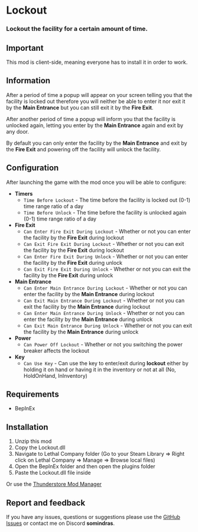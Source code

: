 # Lockout

### Lockout the facility for a certain amount of time.

## Important

This mod is client-side, meaning everyone has to install it in order to work.

## Information

After a period of time a popup will appear on your screen telling you that the facility is locked out therefore you will neither be able to enter it nor exit it by the **Main Entrance** but you can still exit it by the **Fire Exit**.

After another period of time a popup will inform you that the facility is unlocked again, letting you enter by the **Main Entrance** again and exit by any door.

By default you can only enter the facility by the **Main Entrance** and exit by the **Fire Exit** and powering off the facility will unlock the facility.

## Configuration

After launching the game with the mod once you will be able to configure:
- **Timers**
    - `Time Before Lockout` - The time before the facility is locked out (0-1) time range ratio of a day
    - `Time Before Unlock` - The time before the facility is unlocked again (0-1) time range ratio of a day
- **Fire Exit**
    - `Can Enter Fire Exit During Lockout` - Whether or not you can enter the facility by the **Fire Exit** during lockout
    - `Can Exit Fire Exit During Lockout` - Whether or not you can exit the facility by the **Fire Exit** during lockout
    - `Can Enter Fire Exit During Unlock` - Whether or not you can enter the facility by the **Fire Exit** during unlock
    - `Can Exit Fire Exit During Unlock` - Whether or not you can exit the facility by the **Fire Exit** during unlock
- **Main Entrance**
    - `Can Enter Main Entrance During Lockout` - Whether or not you can enter the facility by the **Main Entrance** during lockout
    - `Can Exit Main Entrance During Lockout` - Whether or not you can exit the facility by the **Main Entrance** during lockout
    - `Can Enter Main Entrance During Unlock` - Whether or not you can enter the facility by the **Main Entrance** during unlock
    - `Can Exit Main Entrance During Unlock` - Whether or not you can exit the facility by the **Main Entrance** during unlock
- **Power**
    - `Can Power Off Lockout` - Whether or not you switching the power breaker affects the lockout
- **Key**
    - `Can Use Key` -  Can use the key to enter/exit during **lockout** either by holding it on hand or having it in the inventory or not at all (No, HoldOnHand, InInventory)

## Requirements
- BepInEx

## Installation

1. Unzip this mod
2. Copy the Lockout.dll
3. Navigate to Lethal Company folder (Go to your Steam Library =>  Right click on Lethal Company => Manage => Browse local files)
4. Open the BepInEx folder and then open the plugins folder
5. Paste the Lockout.dll file inside

Or use the [Thunderstore Mod Manager](https://h3vr.thunderstore.io)

## Report and feedback

If you have any issues, questions or suggestions please use the [GitHub Issues](https://github.com/AntoninJuquel/lethal-company-lockout/issues/new/choose) or contact me on Discord **somindras**.